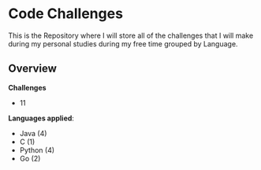 # Code Challenges

This is the Repository where I will store all of the challenges that I will make during my personal studies during my free time grouped by Language.

## Overview 
**Challenges**
- 11

**Languages applied**: 
 - Java (4)
 - C (1)
 - Python (4)
 - Go (2)
